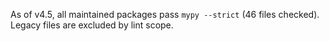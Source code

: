 As of v4.5, all maintained packages pass `mypy --strict` (46 files checked).
Legacy files are excluded by lint scope.
